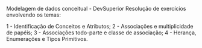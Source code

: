  Modelagem de dados conceitual - DevSuperior
 Resolução de exercícios envolvendo os temas:
 
 1 - Identificação de Conceitos e Atributos;
 2 - Associações e multiplicidade de papéis;
 3 -  Associações todo-parte e classe de associação;
 4 -  Herança, Enumerações e Tipos Primitivos.
 
  
